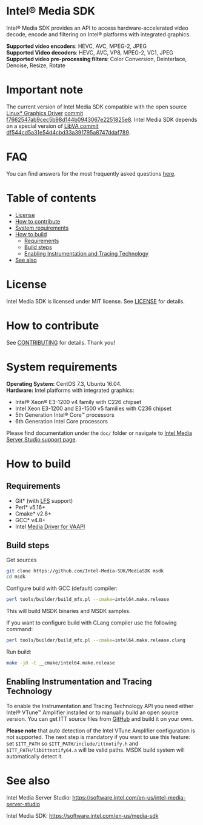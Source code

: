 # Intel® Media SDK
Intel® Media SDK provides an API to access hardware-accelerated video decode, encode and filtering on Intel® platforms with integrated graphics.

**Supported video encoders**: HEVC, AVC, MPEG-2, JPEG  
**Supported Video decoders**: HEVC, AVC, VP8, MPEG-2, VC1, JPEG  
**Supported video pre-processing filters**: Color Conversion, Deinterlace, Denoise, Resize, Rotate

# Important note
The current version of Intel Media SDK compatible with the open source [Linux* Graphics Driver](https://github.com/intel/media-driver) [commit f7662547ab9cec5b98d144b0943067e2251825e8](https://github.com/intel/media-driver/commit/f7662547ab9cec5b98d144b0943067e2251825e8).
Intel Media SDK depends on a special version of [LibVA commit df544cd5a31e54d4cbd33a391795a8747ddaf789](https://github.com/01org/libva/commit/df544cd5a31e54d4cbd33a391795a8747ddaf789).

# FAQ
You can find answers for the most frequently asked questions [here](https://software.intel.com/sites/default/files/managed/c0/8e/intel-media-sdk-open-source-faq.pdf).

# Table of contents

  * [License](#license)
  * [How to contribute](#how-to-contribute)
  * [System requirements](#system-requirements)
  * [How to build](#how-to-build)
    * [Requirements](#requirements)
    * [Build steps](#build-steps)
    * [Enabling Instrumentation and Tracing Technology](#enabling-instrumentation-and-tracing-technology)
  * [See also](#see-also)

# License
Intel Media SDK is licensed under MIT license. See [LICENSE](./LICENSE) for details.

# How to contribute
See [CONTRIBUTING](./CONTRIBUTING.md) for details. Thank you!

# System requirements
**Operating System:** CentOS 7.3, Ubuntu 16.04.  
**Hardware:**
Intel platforms with integrated graphics:
 - Intel® Xeon® E3-1200 v4 family with C226 chipset
 - Intel Xeon E3-1200 and E3-1500 v5 families with C236 chipset
 - 5th Generation Intel® Core™ processors
 - 6th Generation Intel Core processors

Please find documentation under the `doc/` folder or navigate to [Intel Media Server Studio support page](https://software.intel.com/en-us/intel-media-server-studio-support/documentation).

# How to build
## Requirements
 - Git* (with [LFS](https://git-lfs.github.com/) support)
 - Perl* v5.16+
 - Cmake* v2.8+
 - GCC* v4.8+
 - Intel [Media Driver for VAAPI](https://github.com/intel/media-driver)

## Build steps

Get sources
```sh
git clone https://github.com/Intel-Media-SDK/MediaSDK msdk
cd msdk
```

Configure build with GCC (default) compiler:
```sh
perl tools/builder/build_mfx.pl --cmake=intel64.make.release
```
This will build MSDK binaries and MSDK samples.

If you want to configure build with CLang compiler use the following command:
```sh
perl tools/builder/build_mfx.pl --cmake=intel64.make.release.clang
```

Run build:
```sh
make -j8 -C __cmake/intel64.make.release
```

## Enabling Instrumentation and Tracing Technology
To enable the Instrumentation and Tracing Technology API you need either Intel® VTune™ Amplifier installed or to manually build an open source version. You can get ITT source files from [GitHub](https://github.com/01org/IntelSEAPI/tree/master/ittnotify) and build it on your own.

**Please note** that auto detection of the Intel VTune Amplifier configuration is not supported. The next step is mandatory if you want to use this feature: set `$ITT_PATH` so `$ITT_PATH/include/ittnotify.h` and `$ITT_PATH/libittnotify64.a` will be valid paths. MSDK build system will automatically detect it.

# See also
Intel Media Server Studio: https://software.intel.com/en-us/intel-media-server-studio

Intel Media SDK: https://software.intel.com/en-us/media-sdk
